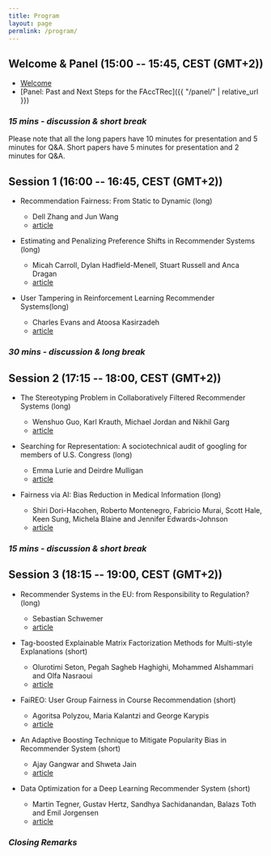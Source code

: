 ```yaml
---
title: Program
layout: page
permlink: /program/
---
```


## Welcome & Panel (15:00 -- 15:45, CEST (GMT+2))

* [Welcome](welcome.pdf)
* [Panel: Past and Next Steps for the FAccTRec]({{ "/panel/" | relative_url }})


### *15 mins - discussion & short break*

Please note that all the long papers have 10 minutes for presentation and 5 minutes for Q&A. Short papers have 5 minutes for presentation and 2 minutes for Q&A.

## Session 1 (16:00 -- 16:45, CEST (GMT+2))


* Recommendation Fairness: From Static to Dynamic (long)
	* Dell Zhang and Jun Wang
	* [article](https://arxiv.org/abs/2109.03150)

* Estimating and Penalizing Preference Shifts in Recommender Systems (long)
	* Micah Carroll, Dylan Hadfield-Menell, Stuart Russell and Anca Dragan
	* [article]()
	
* User Tampering in Reinforcement Learning Recommender Systems(long)
	* Charles Evans and Atoosa Kasirzadeh
	* [article](https://arxiv.org/abs/2109.04083)

### *30 mins - discussion & long break*

## Session 2 (17:15 -- 18:00, CEST (GMT+2))

* The Stereotyping Problem in Collaboratively Filtered Recommender Systems (long)
	* Wenshuo Guo, Karl Krauth, Michael Jordan and Nikhil Garg
	* [article](https://arxiv.org/abs/2106.12622)

* Searching for Representation: A sociotechnical audit of googling for members of U.S. Congress (long)
	* Emma Lurie and Deirdre Mulligan
	* [article](http://arxiv.org/abs/2109.07012)

* Fairness via AI: Bias Reduction in Medical Information (long)
	* Shiri Dori-Hacohen, Roberto Montenegro, Fabricio Murai, Scott Hale, Keen Sung, Michela Blaine and Jennifer Edwards-Johnson
	* [article](https://arxiv.org/abs/2109.02202)

### *15 mins - discussion & short break*

## Session 3 (18:15 -- 19:00, CEST (GMT+2))

* Recommender Systems in the EU: from Responsibility to Regulation? (long)
	* Sebastian Schwemer
	* [article](https://papers.ssrn.com/sol3/papers.cfm?abstract_id=3923003)
	
* Tag-boosted Explainable Matrix Factorization Methods for Multi-style Explanations (short)
	* Olurotimi Seton, Pegah Sagheb Haghighi, Mohammed Alshammari and Olfa Nasraoui
	* [article](http://dx.doi.org/10.13140/RG.2.2.19403.92963)
	
* FaiREO: User Group Fairness in Course Recommendation (short)
	* Agoritsa Polyzou, Maria Kalantzi and George Karypis
	* [article](https://arxiv.org/abs/2109.05931)

* An Adaptive Boosting Technique to Mitigate Popularity Bias in Recommender System (short)
	* Ajay Gangwar and Shweta Jain
	* [article](http://arxiv.org/abs/2109.05677)
	
* Data Optimization for a Deep Learning Recommender System (short)
	* Martin Tegner, Gustav Hertz, Sandhya Sachidanandan, Balazs Toth and Emil Jorgensen
	* [article](https://arxiv.org/abs/2106.11218) 


### *Closing Remarks*












